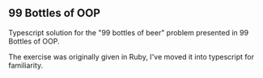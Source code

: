 ## 99 Bottles of OOP
Typescript solution for the "99 bottles of beer" problem presented in 99 Bottles of OOP. 

The exercise was originally given in Ruby, I've moved it into typescript for familiarity.